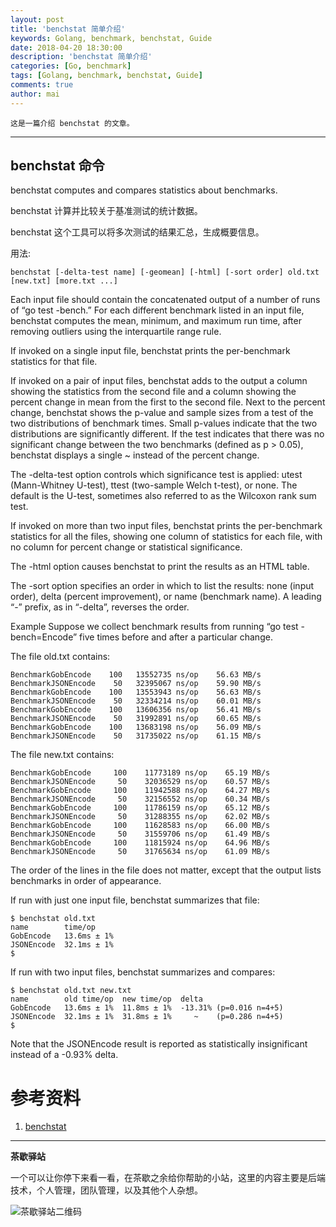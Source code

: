 ```yaml
---
layout: post
title: 'benchstat 简单介绍'
keywords: Golang, benchmark, benchstat, Guide
date: 2018-04-20 18:30:00
description: 'benchstat 简单介绍'
categories: [Go, benchmark]
tags: [Golang, benchmark, benchstat, Guide]
comments: true
author: mai
---
```


    这是一篇介绍 benchstat 的文章。

----

## benchstat 命令

benchstat computes and compares statistics about benchmarks.

benchstat 计算并比较关于基准测试的统计数据。

benchstat 这个工具可以将多次测试的结果汇总，生成概要信息。

用法:

```
benchstat [-delta-test name] [-geomean] [-html] [-sort order] old.txt [new.txt] [more.txt ...]
```

Each input file should contain the concatenated output of a number of runs of “go test -bench.” For each different benchmark listed in an input file, benchstat computes the mean, minimum, and maximum run time, after removing outliers using the interquartile range rule.

If invoked on a single input file, benchstat prints the per-benchmark statistics for that file.

If invoked on a pair of input files, benchstat adds to the output a column showing the statistics from the second file and a column showing the percent change in mean from the first to the second file. Next to the percent change, benchstat shows the p-value and sample sizes from a test of the two distributions of benchmark times. Small p-values indicate that the two distributions are significantly different. If the test indicates that there was no significant change between the two benchmarks (defined as p > 0.05), benchstat displays a single ~ instead of the percent change.

The -delta-test option controls which significance test is applied: utest (Mann-Whitney U-test), ttest (two-sample Welch t-test), or none. The default is the U-test, sometimes also referred to as the Wilcoxon rank sum test.

If invoked on more than two input files, benchstat prints the per-benchmark statistics for all the files, showing one column of statistics for each file, with no column for percent change or statistical significance.

The -html option causes benchstat to print the results as an HTML table.

The -sort option specifies an order in which to list the results: none (input order), delta (percent improvement), or name (benchmark name). A leading “-” prefix, as in “-delta”, reverses the order.

Example
Suppose we collect benchmark results from running “go test -bench=Encode” five times before and after a particular change.

The file old.txt contains:

```
BenchmarkGobEncode    100   13552735 ns/op    56.63 MB/s
BenchmarkJSONEncode    50   32395067 ns/op    59.90 MB/s
BenchmarkGobEncode    100   13553943 ns/op    56.63 MB/s
BenchmarkJSONEncode    50   32334214 ns/op    60.01 MB/s
BenchmarkGobEncode    100   13606356 ns/op    56.41 MB/s
BenchmarkJSONEncode    50   31992891 ns/op    60.65 MB/s
BenchmarkGobEncode    100   13683198 ns/op    56.09 MB/s
BenchmarkJSONEncode    50   31735022 ns/op    61.15 MB/s
```

The file new.txt contains:

```
BenchmarkGobEncode     100    11773189 ns/op    65.19 MB/s
BenchmarkJSONEncode     50    32036529 ns/op    60.57 MB/s
BenchmarkGobEncode     100    11942588 ns/op    64.27 MB/s
BenchmarkJSONEncode     50    32156552 ns/op    60.34 MB/s
BenchmarkGobEncode     100    11786159 ns/op    65.12 MB/s
BenchmarkJSONEncode     50    31288355 ns/op    62.02 MB/s
BenchmarkGobEncode     100    11628583 ns/op    66.00 MB/s
BenchmarkJSONEncode     50    31559706 ns/op    61.49 MB/s
BenchmarkGobEncode     100    11815924 ns/op    64.96 MB/s
BenchmarkJSONEncode     50    31765634 ns/op    61.09 MB/s
```

The order of the lines in the file does not matter, except that the output lists benchmarks in order of appearance.

If run with just one input file, benchstat summarizes that file:

```shell
$ benchstat old.txt
name        time/op
GobEncode   13.6ms ± 1%
JSONEncode  32.1ms ± 1%
$
```

If run with two input files, benchstat summarizes and compares:

```shell
$ benchstat old.txt new.txt
name        old time/op  new time/op  delta
GobEncode   13.6ms ± 1%  11.8ms ± 1%  -13.31% (p=0.016 n=4+5)
JSONEncode  32.1ms ± 1%  31.8ms ± 1%     ~    (p=0.286 n=4+5)
$
```

Note that the JSONEncode result is reported as statistically insignificant instead of a -0.93% delta.

# 参考资料

1. [benchstat](https://godoc.org/golang.org/x/perf/cmd/benchstat)

----

**茶歇驿站**

一个可以让你停下来看一看，在茶歇之余给你帮助的小站，这里的内容主要是后端技术，个人管理，团队管理，以及其他个人杂想。

![茶歇驿站二维码](http://oqos7hrvp.bkt.clouddn.com/blog/tech_tea.jpg)
